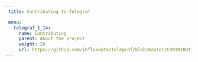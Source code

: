 ```yaml
---
 title: Contributing to Telegraf

 menu:
   telegraf_1_14:
     name: Contributing
     parent: About the project
     weight: 20
     url: https://github.com/influxdata/telegraf/blob/master/CONTRIBUTING.md
---
```

